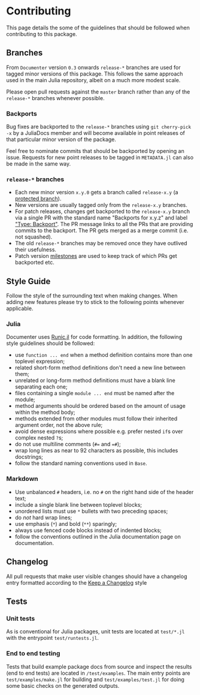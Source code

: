 # Contributing

This page details the some of the guidelines that should be followed when contributing to this package.


## Branches

From `Documenter` version `0.3` onwards `release-*` branches are used for tagged minor versions of this package. This follows the same approach used in the main Julia repository, albeit on a much more modest scale.

Please open pull requests against the `master` branch rather than any of the `release-*` branches whenever possible.

### Backports

Bug fixes are backported to the `release-*` branches using `git cherry-pick -x` by a JuliaDocs member and will become available in point releases of that particular minor version of the package.

Feel free to nominate commits that should be backported by opening an issue. Requests for new point releases to be tagged in `METADATA.jl` can also be made in the same way.

### `release-*` branches

  * Each new minor version `x.y.0` gets a branch called `release-x.y` (a [protected branch](https://docs.github.com/en/repositories/configuring-branches-and-merges-in-your-repository/managing-protected-branches/about-protected-branches)).
  * New versions are usually tagged only from the `release-x.y` branches.
  * For patch releases, changes get backported to the `release-x.y` branch via a single PR with the standard name "Backports for x.y.z" and label ["Type: Backport"](https://github.com/JuliaDocs/Documenter.jl/pulls?q=label%3A%22Type%3A+Backport%22). The PR message links to all the PRs that are providing commits to the backport. The PR gets merged as a merge commit (i.e. not squashed).
  * The old `release-*` branches may be removed once they have outlived their usefulness.
  * Patch version [milestones](https://github.com/JuliaDocs/Documenter.jl/milestones) are used to keep track of which PRs get backported etc.


## Style Guide

Follow the style of the surrounding text when making changes. When adding new features please try to stick to the following points whenever applicable.

### Julia

Documenter uses [Runic.jl](https://github.com/fredrikekre/Runic.jl) for code
formatting. In addition, the following style guidelines should be followed:

  * use `function ... end` when a method definition contains more than one toplevel expression;
  * related short-form method definitions don't need a new line between them;
  * unrelated or long-form method definitions must have a blank line separating each one;
  * files containing a single `module ... end` must be named after the module;
  * method arguments should be ordered based on the amount of usage within the method body;
  * methods extended from other modules must follow their inherited argument order, not the above rule;
  * avoid dense expressions where possible e.g. prefer nested `if`s over complex nested `?`s;
  * do not use multiline comments (`#=` and `=#`);
  * wrap long lines as near to 92 characters as possible, this includes docstrings;
  * follow the standard naming conventions used in `Base`.

### Markdown

  * Use unbalanced `#` headers, i.e. no `#` on the right hand side of the header text;
  * include a single blank line between toplevel blocks;
  * unordered lists must use `*` bullets with two preceding spaces;
  * do *not* hard wrap lines;
  * use emphasis (`*`) and bold (`**`) sparingly;
  * always use fenced code blocks instead of indented blocks;
  * follow the conventions outlined in the Julia documentation page on documentation.

## Changelog

All pull requests that make user visible changes should have a changelog entry
formatted according to the [Keep a Changelog](https://keepachangelog.com/en/1.1.0/)
style

## Tests

### Unit tests

As is conventional for Julia packages, unit tests are located at `test/*.jl` with the entrypoint
`test/runtests.jl`.

### End to end testing 

Tests that build example package docs from source and inspect the results (end to end tests) are
located in `/test/examples`. The main entry points are `test/examples/make.jl` for building and 
`test/examples/test.jl` for doing some basic checks on the generated outputs.
